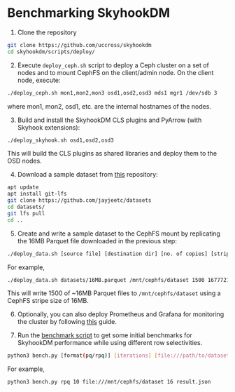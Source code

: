 <!---
  Licensed to the Apache Software Foundation (ASF) under one
  or more contributor license agreements.  See the NOTICE file
  distributed with this work for additional information
  regarding copyright ownership.  The ASF licenses this file
  to you under the Apache License, Version 2.0 (the
  "License"); you may not use this file except in compliance
  with the License.  You may obtain a copy of the License at

    http://www.apache.org/licenses/LICENSE-2.0

  Unless required by applicable law or agreed to in writing,
  software distributed under the License is distributed on an
  "AS IS" BASIS, WITHOUT WARRANTIES OR CONDITIONS OF ANY
  KIND, either express or implied.  See the License for the
  specific language governing permissions and limitations
  under the License.
-->

# Benchmarking SkyhookDM

1. Clone the repository
```bash
git clone https://github.com/uccross/skyhookdm
cd skyhookdm/scripts/deploy/
```

2. Execute `deploy_ceph.sh` script to deploy a Ceph cluster on a set of nodes and to mount CephFS on the client/admin node. On the client node, execute:

```bash
./deploy_ceph.sh mon1,mon2,mon3 osd1,osd2,osd3 mds1 mgr1 /dev/sdb 3
```
where mon1, mon2, osd1, etc. are the internal hostnames of the nodes.

3. Build and install the SkyhookDM CLS plugins and PyArrow (with Skyhook extensions):

```bash
./deploy_skyhook.sh osd1,osd2,osd3
```
This will build the CLS plugins as shared libraries and deploy them to the OSD nodes.

4. Download a sample dataset from [this](https://github.com/jayjeetc/datasets) repository:

```bash
apt update
apt install git-lfs
git clone https://github.com/jayjeetc/datasets
cd datasets/
git lfs pull
cd ..
```

5. Create and write a sample dataset to the CephFS mount by replicating the 16MB Parquet file downloaded in the previous step:

```bash
./deploy_data.sh [source file] [destination dir] [no. of copies] [stripe unit]
```

For example,

```bash
./deploy_data.sh datasets/16MB.parquet /mnt/cephfs/dataset 1500 16777216
```

This will write 1500 of ~16MB Parquet files to `/mnt/cephfs/dataset` using a CephFS stripe size of 16MB. 

6. Optionally, you can also deploy Prometheus and Grafana for monitoring the cluster by following [this](https://github.com/JayjeetAtGithub/prometheus-on-baremetal#readme) guide.

7. Run the [benchmark script](../../scripts/benchmark/bench.py) to get some initial benchmarks for SkyhookDM performance while using different row selectivities.

```bash
python3 bench.py [format(pq/rpq)] [iterations] [file:///path/to/dataset] [workers] [result file]
```

For example,
```bash
python3 bench.py rpq 10 file:///mnt/cephfs/dataset 16 result.json
```
